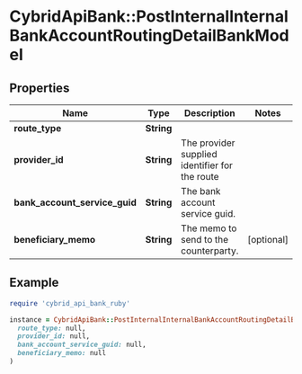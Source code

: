 # CybridApiBank::PostInternalInternalBankAccountRoutingDetailBankModel

## Properties

| Name | Type | Description | Notes |
| ---- | ---- | ----------- | ----- |
| **route_type** | **String** |  |  |
| **provider_id** | **String** | The provider supplied identifier for the route |  |
| **bank_account_service_guid** | **String** | The bank account service guid. |  |
| **beneficiary_memo** | **String** | The memo to send to the counterparty. | [optional] |

## Example

```ruby
require 'cybrid_api_bank_ruby'

instance = CybridApiBank::PostInternalInternalBankAccountRoutingDetailBankModel.new(
  route_type: null,
  provider_id: null,
  bank_account_service_guid: null,
  beneficiary_memo: null
)
```

